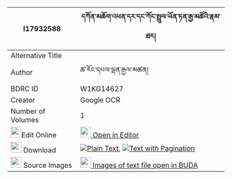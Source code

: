 |I17932588|དཀོན་མཆོག་འཕན་དར་དང་ཀོང་སྤྲུལ་ཡོན་ཏན་རྒྱ་མཚོའི་རྣམ་ཐར། 
| --- | --- 
|Alternative Title |
|Author| ཚ་རོང་དཔལ་ལྡན་རྒྱལ་མཚན།
|BDRC ID | W1KG14627
|Creator | Google OCR
|Number of Volumes| 1
|<img width="25" src="https://img.icons8.com/color/25/000000/edit-property.png">Edit Online| [<img width="25" src="https://avatars.githubusercontent.com/u/45091458?s=200&v=4"> Open in Editor](http://editor.openpecha.org/I17932588)
|<img width="25" src="https://img.icons8.com/fluent/48/000000/download-2.png"/>  Download | [![](https://img.icons8.com/color/20/000000/txt.png)Plain Text](https://github.com/Openpecha/I17932588/releases/download/v1/konchok_pen_dar_dang_kong_trul_plain_I17932588.zip), [![](https://img.icons8.com/color/20/000000/txt.png)Text with Pagination](https://github.com/Openpecha/I17932588/releases/download/v1/konchok_pen_dar_dang_kong_trul_pages_I17932588.zip)
|<img width="25" src="https://img.icons8.com/plasticine/100/000000/pictures-folder.png"/>  Source Images | [<img width="25" src="https://library.bdrc.io/icons/BUDA-small.svg"> Images of text file open in BUDA](https://library.bdrc.io/show/bdr:W1KG14627)